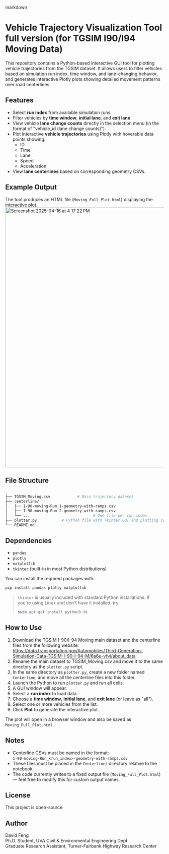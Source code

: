 markdown
# Vehicle Trajectory Visualization Tool full version (for TGSIM I90/I94 Moving Data)

This repository contains a Python-based interactive GUI tool for plotting vehicle trajectories from the TGSIM dataset. It allows users to filter vehicles based on simulation run index, time window, and lane-changing behavior, and generates interactive Plotly plots showing detailed movement patterns over road centerlines.

## Features

- Select **run index** from available simulation runs.
- Filter vehicles by **time window**, **initial lane**, and **exit lane**.
- View vehicle **lane change counts** directly in the selection menu (in the format of "vehicle_id (lane change counts)").
- Plot interactive **vehicle trajectories** using Plotly with hoverable data points showing:
  - ID
  - Time
  - Lane
  - Speed
  - Acceleration
- View **lane centerlines** based on corresponding geometry CSVs.

## Example Output

The tool produces an HTML file (`Moving_Full_Plot.html`) displaying the interactive plot.
<img width="825" alt="Screenshot 2025-04-16 at 4 17 22 PM" src="https://github.com/user-attachments/assets/9ad0c52a-0ffd-4f7b-84f8-e0451336c260" />

## File Structure

```bash
.
├── TGSIM_Moving.csv            # Main trajectory dataset
├── centerline/
│   ├── I-90-moving-Run_1-geometry-with-ramps.csv
│   ├── I-90-moving-Run_2-geometry-with-ramps.csv
│   └── ...                            # One file per run index
├── plotter.py           # Python file with Tkinter GUI and plotting code
└── README.md
```

## Dependencies

- `pandas`
- `plotly`
- `matplotlib`
- `tkinter` (built-in in most Python distributions)

You can install the required packages with:

```bash
pip install pandas plotly matplotlib
```

> `tkinter` is usually included with standard Python installations. If you're using Linux and don't have it installed, try:
>
> ```bash
> sudo apt-get install python3-tk
> ```

## How to Use

1. Download the TGSIM I-90/I-94 Moving main dataset and the centerline files from the following website:
https://data.transportation.gov/Automobiles/Third-Generation-Simulation-Data-TGSIM-I-90-I-94-M/6a6e-vfvi/about_data
2. Rename the main dataset to TGSIM_Moving.csv and move it to the same directory as the `plotter.py` script.
3. In the same directory as `plotter.py`, create a new folder named `Centerline`, and move all the centerline files into this folder.
4. Launch the Python to run `plotter.py` and run all cells.
5. A GUI window will appear.
6. Select a **run index** to load data.
7. Choose a **time window**, **initial lane**, and **exit lane** (or leave as "all").
8. Select one or more vehicles from the list.
9. Click **Plot** to generate the interactive plot.

The plot will open in a browser window and also be saved as `Moving_Full_Plot.html`.


## Notes

- Centerline CSVs must be named in the format:  
  `I-90-moving-Run_<run_index>-geometry-with-ramps.csv`
- These files must be placed in the `Centerline/` directory relative to the notebook.
- The code currently writes to a fixed output file (`Moving_Full_Plot.html`) — feel free to modify this for custom output names.

## License

This project is open-source

## Author

David Feng  
Ph.D. Student, UVA Civil & Environmental Engineering Dept.  <br />
Graduate Research Assistant, Turner-Fairbank Highway Research Center
